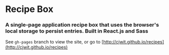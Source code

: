 # Recipe Box

### A single-page application recipe box that uses the browser's local storage to persist entries. Built in React.js and Sass

See `gh-pages` branch to view the site, or go to [http://cjwit.github.io/recipes](http://cjwit.github.io/recipes)
